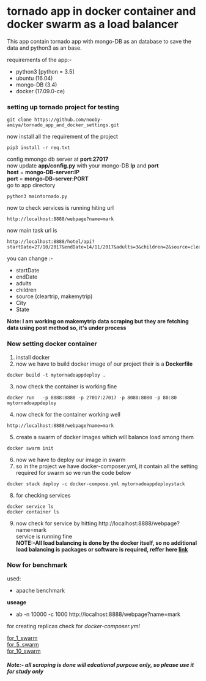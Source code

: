 
# tornado app in docker container and docker swarm as a load balancer


This app contain tornado app with mongo-DB as an database to save the data and python3 as an base.



requirements of the app:-


  * python3 [python = 3.5]
  * ubuntu (16.04)
  * mongo-DB (3.4)
  * docker (17.09.0-ce)


### setting up tornado project for testing
```
git clone https://github.com/nooby-amiya/tornado_app_and_docker_settings.git
```
now install all the requirement of the project
```
pip3 install -r req.txt
```
config mmongo db server at __port:27017__<br>
now update __app/config.py__ with your mongo-DB __Ip__ and __port__<br>
__host__ = __mongo-DB-server:IP__<br>
__port__ = __mongo-DB-server:PORT__<br>
go to app directory<br>

```
python3 maintornado.py
```  
now to check services is running hiting url <br>
```
http://localhost:8888/webpage?name=mark
```

now main task url is
```
http://localhost:8888/hotel/api?startDate=27/10/2017&endDate=14/11/2017&adults=3&children=2&source=cleartrip&City=Goa&State=Goa
```
you can change :-
  * startDate
  * endDate
  * adults
  * children
  * source (cleartrip, makemytrip)
  * City
  * State

__Note: I am working on  makemytrip data scraping but they are fetching data using post method so, it's under process__
### Now setting docker container

1. install docker
2. now we have to build docker image of our project their is a __Dockerfile__
```
docker build -t mytornadoappdeploy .
```
3. now check the container is working fine
```
docker run   -p 8888:8888 -p 27017:27017 -p 8080:8080 -p 80:80  mytornadoappdeploy
```
4. now check for the container working well
```
http://localhost:8888/webpage?name=mark
```
5. create a swarm of docker images which will balance load among them
```
docker swarm init
```
6. now we have to deploy our image in swarm
7. so in the project we have docker-composer.yml, it contain all the setting required for swarm so we run the code below
```
docker stack deploy -c docker-compose.yml mytornadoappdeploystack
```
8. for checking services<br>
```
docker service ls
docker container ls
```
9. now check for service by hitting http://localhost:8888/webpage?name=mark<br>
service is running fine<br>
__NOTE:-All load balancing is done by the docker itself, so no additional load balancing is packages or software is required, reffer here [link](https://docs.docker.com/get-started/part3/#run-your-new-load-balanced-app)__  

### Now for benchmark
used:
 * apache benchmark

__useage__
  *  ab -n 10000 -c 1000 http://localhost:8888/webpage?name=mark

for creating replicas check for <em>docker-composer.yml</em>

[for_1_swarm]("https://github.com/nooby-amiya/tornado_app_and_docker_settings/blob/master/deploy_on_stack_of_1.png", )
<br>
[for_5_swarm]("https://github.com/nooby-amiya/tornado_app_and_docker_settings/blob/master/deploy_on_stack_of_5.png")
<br>
[for_10_swarm]("https://github.com/nooby-amiya/tornado_app_and_docker_settings/blob/master/deploy_on_stack_of_10.png")
<br>




##### Note:- all scraping is done will edcational purpose only, so please use it for study only
